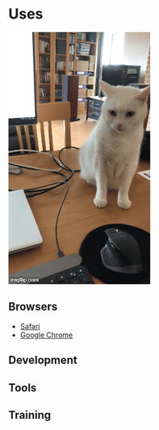 # Uses

![Juliette Software](https://github.com/marctournay/Uses/blob/master/Pictures/43dvq0.gif)

## Browsers

- [Safari](https://github.com/marctournay/Uses/blob/master/Browsers/Safari/Readme.md)
- [Google Chrome](https://github.com/marctournay/Uses/blob/master/Browsers/Chrome/Readme.md) 

## Development



## Tools



## Training

